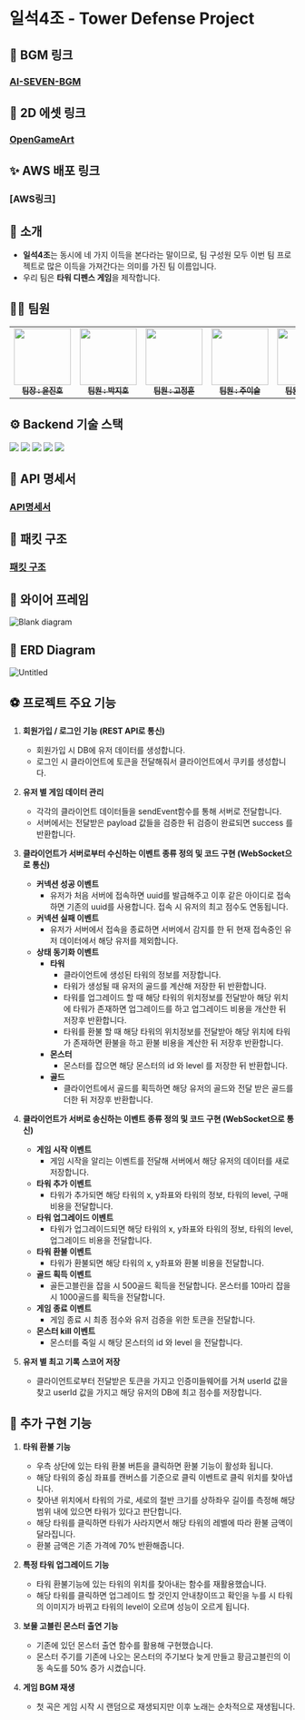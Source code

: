 # 일석4조 - Tower Defense Project

## 🎈 BGM 링크

### [AI-SEVEN-BGM](https://pixabay.com/ko/users/ai-seven-bgm-23012428/)

## 🎉 2D 에셋 링크

### [OpenGameArt](https://opengameart.org/)

## ✨ AWS 배포 링크

### [AWS링크]

## 👋 소개

- **일석4조**는 동시에 네 가지 이득을 본다라는 말이므로, 팀 구성원 모두 이번 팀 프로젝트로 많은 이득을 가져간다는 의미를 가진 팀 이름입니다.
- 우리 팀은 **타워 디펜스 게임**을 제작합니다.

## 👩‍💻 팀원

<table>
  <tbody>
    <tr>
      <td align="center"><a href="https://github.com/KR-EGOIST"><img src="https://avatars.githubusercontent.com/u/54177070?v=4" width="100px;" alt=""/><br /><sub><b> 팀장 : 윤진호 </b></sub></a><br /></td>
      <td align="center"><a href="https://github.com/Hoji1998"><img src="https://avatars.githubusercontent.com/u/166640354?v=4" width="100px;" alt=""/><br /><sub><b> 팀원 : 박지호 </b></sub></a><br /></td>
      <td align="center"><a href="https://github.com/rhwjdgns"><img src="https://avatars.githubusercontent.com/u/167050760?v=4" width="100px;" alt=""/><br /><sub><b> 팀원 : 고정훈 </b></sub></a><br /></td>
      <td align="center"><a href="https://github.com/Ju-eeseul"><img src="https://avatars.githubusercontent.com/u/167306205?v=4" width="100px;" alt=""/><br /><sub><b> 팀원 : 주이슬 </b></sub></a><br /></td>
      <td align="center"><a href="https://github.com/diddntjd99"><img src="https://avatars.githubusercontent.com/u/71220570?v=4" width="100px;" alt=""/><br /><sub><b> 팀원 : 양우성 </b></sub></a><br /></td>
    </tr>
  </tbody>
</table>

## ⚙️ Backend 기술 스택

<img src="https://img.shields.io/badge/node.js-339933?style=for-the-badge&logo=Node.js&logoColor=white">
<img src="https://img.shields.io/badge/express-000000?style=for-the-badge&logo=express&logoColor=white">
<img src="https://img.shields.io/badge/socketdotio-010101?style=for-the-badge&logo=prisma&logoColor=white">
<img src="https://img.shields.io/badge/mysql-4479A1?style=for-the-badge&logo=mysql&logoColor=white">
<img src="https://img.shields.io/badge/prisma-2D3748?style=for-the-badge&logo=prisma&logoColor=white">

## 📄 API 명세서

### [API명세서](https://industrious-lasagna-717.notion.site/Node-js-4-e71c9a7f34b8482aba410e823fe8c17a?pvs=4)

## 📄 패킷 구조

### [패킷 구조](https://industrious-lasagna-717.notion.site/Node-js-f4e53d9a013f4ae78a531d148f44f68e?pvs=4)

## 📃 와이어 프레임

![Blank diagram](https://github.com/KR-EGOIST/tower_defense_game/assets/54177070/181cebb2-1952-42cc-a2f3-11e9b791a60c)

## 📃 ERD Diagram

![Untitled](https://github.com/KR-EGOIST/tower_defense_game/assets/54177070/a6a20db2-f1be-47b0-8b9d-54bd479cb350)

## ⚽ 프로젝트 주요 기능

1. **회원가입 / 로그인 기능 (REST API로 통신)**
    - 회원가입 시 DB에 유저 데이터를 생성합니다.
    - 로그인 시 클라이언트에 토큰을 전달해줘서 클라이언트에서 쿠키를 생성합니다.

2. **유저 별 게임 데이터 관리**
    - 각각의 클라이언트 데이터들을 sendEvent함수를 통해 서버로 전달합니다.
    - 서버에서는 전달받은 payload 값들을 검증한 뒤 검증이 완료되면 success 를 반환합니다.
  
3. **클라이언트가 서버로부터 수신하는 이벤트 종류 정의 및 코드 구현 (WebSocket으로 통신)**
    - **커넥션 성공 이벤트**
        - 유저가 처음 서버에 접속하면 uuid를 발급해주고 이후 같은 아이디로 접속하면 기존의 uuid를 사용합니다. 접속 시 유저의 최고 점수도 연동됩니다.
    - **커넥션 실패 이벤트**
        - 유저가 서버에서 접속을 종료하면 서버에서 감지를 한 뒤 현재 접속중인 유저 데이터에서 해당 유저를 제외합니다.
    - **상태 동기화 이벤트**
        - **타워**
            - 클라이언트에 생성된 타워의 정보를 저장합니다.
            - 타워가 생성될 때 유저의 골드를 계산해 저장한 뒤 반환합니다.
            - 타워를 업그레이드 할 때 해당 타워의 위치정보를 전달받아 해당 위치에 타워가 존재하면 업그레이드를 하고 업그레이드 비용을 개산한 뒤 저장후 반환합니다.
            - 타워를 환불 할 때 해당 타워의 위치정보를 전달받아 해당 위치에 타워가 존재하면 환불을 하고 환불 비용을 계산한 뒤 저장후 반환합니다.
        - **몬스터**
            - 몬스터를 잡으면 해당 몬스터의 id 와 level 를 저장한 뒤 반환합니다.
        - **골드**
            - 클라이언트에서 골드를 획득하면 해당 유저의 골드와 전달 받은 골드를 더한 뒤 저장후 반환합니다.
         
4. **클라이언트가 서버로 송신하는 이벤트 종류 정의 및 코드 구현 (WebSocket으로 통신)**
     - **게임 시작 이벤트**
         - 게임 시작을 알리는 이벤트를 전달해 서버에서 해당 유저의 데이터를 새로 저장합니다.
     - **타워 추가 이벤트**
         - 타워가 추가되면 해당 타워의 x, y좌표와 타워의 정보, 타워의 level, 구매 비용을 전달합니다.
     - **타워 업그레이드 이벤트**
         - 타워가 업그레이드되면 해당 타워의 x, y좌표와 타워의 정보, 타워의 level, 업그레이드 비용을 전달합니다.
     - **타워 환불 이벤트**
         - 타워가 환불되면 해당 타워의 x, y좌표와 환불 비용을 전달합니다.
     - **골드 획득 이벤트**
         - 골든고블린을 잡을 시 500골드 획득을 전달합니다. 몬스터를 10마리 잡을 시 1000골드를 획득을 전달합니다.
     - **게임 종료 이벤트**
         - 게임 종료 시 최종 점수와 유저 검증을 위한 토큰을 전달합니다.
     - **몬스터 kill 이벤트**
         - 몬스터를 죽일 시 해당 몬스터의 id 와 level 을 전달합니다.

5. **유저 별 최고 기록 스코어 저장**
      - 클라이언트로부터 전달받은 토큰을 가지고 인증미들웨어를 거쳐 userId 값을 찾고 userId 값을 가지고 해당 유저의 DB에 최고 점수를 저장합니다.

## 🚀 추가 구현 기능

1. **타워 환불 기능**
     - 우측 상단에 있는 타워 환불 버튼을 클릭하면 환불 기능이 활성화 됩니다.
     - 해당 타워의 중심 좌표를 캔버스를 기준으로 클릭 이벤트로 클릭 위치를 찾아냅니다.
     - 찾아낸 위치에서 타워의 가로, 세로의 절반 크기를 상하좌우 길이를 측정해 해당 범위 내에 있으면 타워가 있다고 판단합니다.
     - 해당 타워를 클릭하면 타워가 사라지면서 해당 타워의 레벨에 따라 환불 금액이 달라집니다.
     - 환불 금액은 기존 가격에 70% 반환해줍니다.

2. **특정 타워 업그레이드 기능**
     - 타워 환불기능에 있는 타워의 위치를 찾아내는 함수를 재활용했습니다.
     - 해당 타워를 클릭하면 업그레이드 할 것인지 안내창이뜨고 확인을 누를 시 타워의 이미지가 바뀌고 타워의 level이 오르며 성능이 오르게 됩니다.

3. **보물 고블린 몬스터 출연 기능**
     - 기존에 있던 몬스터 출연 함수를 활용해 구현했습니다.
     - 몬스터 주기를 기존에 나오는 몬스터의 주기보다 늦게 만들고 황금고블린의 이동 속도를 50% 증가 시켰습니다.
  
4. **게임 BGM 재생**
     - 첫 곡은 게임 시작 시 랜덤으로 재생되지만 이후 노래는 순차적으로 재생됩니다.
